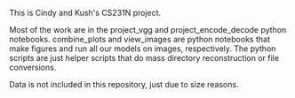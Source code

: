This is Cindy and Kush's CS231N project.

Most of the work are in the project_vgg and project_encode_decode python notebooks. combine_plots and view_images are python notebooks that make figures and run all our models on images, respectively. The python scripts are just helper scripts that do mass directory reconstruction or file conversions.

Data is not included in this repository, just due to size reasons. 




